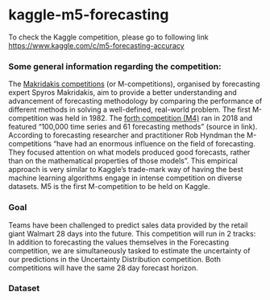 # kaggle-m5-forecasting

To check the Kaggle competition, please go to following link
https://www.kaggle.com/c/m5-forecasting-accuracy

### Some general information regarding the competition:
The [Makridakis competitions](https://en.wikipedia.org/wiki/Makridakis_Competitions) (or M-competitions), organised by forecasting expert Spyros Makridakis, aim to provide a better understanding and advancement of forecasting methodology by comparing the performance of different methods in solving a well-defined, real-world problem. The first M-competition was held in 1982. The [forth competition (M4)](https://www.sciencedirect.com/science/article/pii/S0169207019301128) ran in 2018 and featured “100,000 time series and 61 forecasting methods” (source in link). According to forecasting researcher and practitioner Rob Hyndman the M-competitions “have had an enormous influence on the field of forecasting. They focused attention on what models produced good forecasts, rather than on the mathematical properties of those models”. This empirical approach is very similar to Kaggle’s trade-mark way of having the best machine learning algorithms engage in intense competition on diverse datasets. M5 is the first M-competition to be held on Kaggle.

### Goal
Teams have been challenged to predict sales data provided by the retail giant Walmart 28 days into the future. This competition will run in 2 tracks: In addition to forecasting the values themselves in the Forecasting competition, we are simultaneously tasked to estimate the uncertainty of our predictions in the Uncertainty Distribution competition. Both competitions will have the same 28 day forecast horizon.

### Dataset
